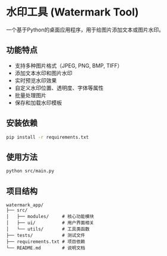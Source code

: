 # 水印工具 (Watermark Tool)

一个基于Python的桌面应用程序，用于给图片添加文本或图片水印。

## 功能特点

- 支持多种图片格式（JPEG, PNG, BMP, TIFF）
- 添加文本水印和图片水印
- 实时预览水印效果
- 自定义水印位置、透明度、字体等属性
- 批量处理图片
- 保存和加载水印模板

## 安装依赖

```bash
pip install -r requirements.txt
```

## 使用方法

```bash
python src/main.py
```

## 项目结构

```
watermark_app/
├── src/
│   ├── modules/     # 核心功能模块
│   ├── ui/          # 用户界面相关
│   └── utils/       # 工具类函数
├── tests/           # 测试文件
├── requirements.txt # 项目依赖
└── README.md        # 说明文档
```